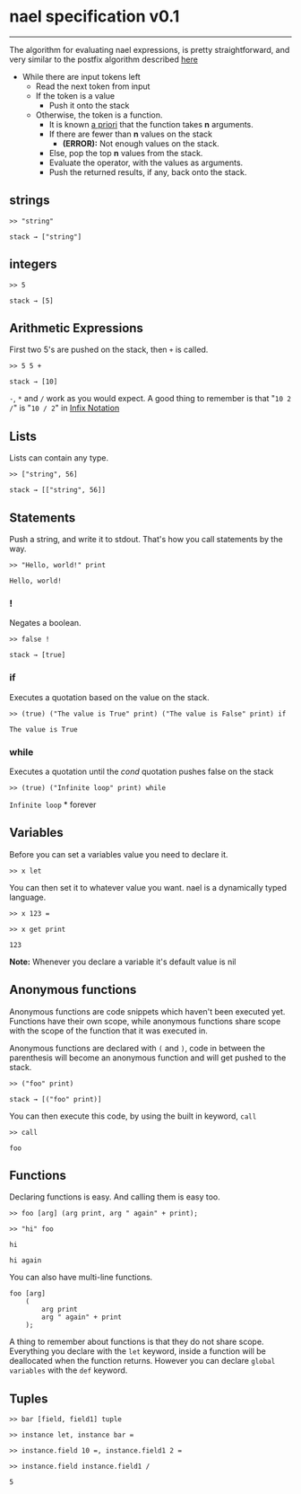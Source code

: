 nael specification v0.1
=======================
---
The algorithm for evaluating nael expressions, is pretty straightforward, and very similar to the postfix algorithm described [here](http://en.wikipedia.org/wiki/Reverse_Polish_notation#Postfix_algorithm "here")

* While there are input tokens left
  * Read the next token from input
  * If the token is a value
    * Push it onto the stack
  * Otherwise, the token is a function.
    * It is known [a priori](http://www.google.com/search?client=ubuntu&channel=fs&q=define%3A+a+priori&ie=utf-8&oe=utf-8) that the function takes **n** arguments.
    * If there are fewer than **n** values on the stack
      * **(ERROR):** Not enough values on the stack.
    * Else, pop the top **n** values from the stack.
    * Evaluate the operator, with the values as arguments.
    * Push the returned results, if any, back onto the stack.

## strings ##
`>> "string"`

`stack → ["string"]`

## integers ##
`>> 5`

`stack → [5]`

## Arithmetic Expressions ##
First two 5's are pushed on the stack, then `+` is called.

`>> 5 5 +`

`stack → [10]`

`-`, `*` and `/` work as you would expect. A good thing to remember is that "`10 2 /`" is "`10 / 2`" in [Infix Notation](http://en.wikipedia.org/wiki/Infix_notation "Infix Notation") 

## Lists ##
Lists can contain any type.

`>> ["string", 56]`

`stack → [["string", 56]]`


## Statements ##
Push a string, and write it to stdout. That's how you call statements by the way.

`>> "Hello, world!" print`

`Hello, world!`

### ! ###
Negates a boolean.

`>> false !`

`stack → [true]`

### if ###
Executes a quotation based on the value on the stack.

`>> (true) ("The value is True" print) ("The value is False" print) if`

`The value is True`

### while ###
Executes a quotation until the *cond* quotation pushes false on the stack

`>> (true) ("Infinite loop" print) while`

`Infinite loop` * forever

## Variables ##
Before you can set a variables value you need to declare it.

`>> x let`

You can then set it to whatever value you want. nael is a dynamically typed language.

`>> x 123 =`

`>> x get print`

`123`

**Note:** Whenever you declare a variable it's default value is nil

## Anonymous functions ##
Anonymous functions are code snippets which haven't been executed yet.
Functions have their own scope, while anonymous functions share scope with the scope of the function that it was executed in.

Anonymous functions are declared with `(` and `)`, code in between the parenthesis will become an anonymous function and will get pushed to the stack.

`>> ("foo" print)`

`stack → [("foo" print)]`

You can then execute this code, by using the built in keyword, `call`

`>> call`

`foo`

## Functions ##
Declaring functions is easy. And calling them is easy too.

`>> foo [arg] (arg print, arg " again" + print);`

`>> "hi" foo`

`hi`

`hi again`

You can also have multi-line functions.

    foo [arg]
        (
            arg print
            arg " again" + print
        );

A thing to remember about functions is that they do not share scope. Everything you declare with the `let` keyword, inside a function will be deallocated when the function returns. However you can declare `global variables` with the `def` keyword.

## Tuples ##

`>> bar [field, field1] tuple`

`>> instance let, instance bar =`

`>> instance.field 10 =, instance.field1 2 =`

`>> instance.field instance.field1 /`

`5`